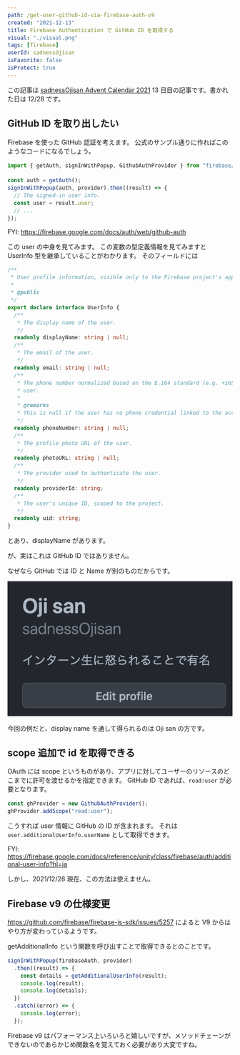 ```yaml
---
path: /get-user-github-id-via-firebase-auth-v9
created: "2021-12-13"
title: Firebase Authentication で GitHub ID を取得する
visual: "./visual.png"
tags: [firebase]
userId: sadnessOjisan
isFavorite: false
isProtect: true
---
```


この記事は [sadnessOjisan Advent Calendar 2021](https://adventar.org/calendars/7015) 13 日目の記事です。書かれた日は 12/28 です。

## GitHub ID を取り出したい

Firebase を使った GitHub 認証を考えます。
公式のサンプル通りに作ればこのようなコードになるでしょう。

```js
import { getAuth, signInWithPopup, GithubAuthProvider } from "firebase/auth";

const auth = getAuth();
signInWithPopup(auth, provider).then((result) => {
  // The signed-in user info.
  const user = result.user;
  // ...
});
```

FYI: https://firebase.google.com/docs/auth/web/github-auth

この user の中身を見てみます。
この変数の型定義情報を見てみますと UserInfo 型を継承していることがわかります。
そのフィールドには

```ts
/**
 * User profile information, visible only to the Firebase project's apps.
 *
 * @public
 */
export declare interface UserInfo {
  /**
   * The display name of the user.
   */
  readonly displayName: string | null;
  /**
   * The email of the user.
   */
  readonly email: string | null;
  /**
   * The phone number normalized based on the E.164 standard (e.g. +16505550101) for the
   * user.
   *
   * @remarks
   * This is null if the user has no phone credential linked to the account.
   */
  readonly phoneNumber: string | null;
  /**
   * The profile photo URL of the user.
   */
  readonly photoURL: string | null;
  /**
   * The provider used to authenticate the user.
   */
  readonly providerId: string;
  /**
   * The user's unique ID, scoped to the project.
   */
  readonly uid: string;
}
```

とあり、displayName があります。

が、実はこれは GitHub ID ではありません。

なぜなら GitHub では ID と Name が別のものだからです。

![GitHub](./gh.png)

今回の例だと、display name を通して得られるのは Oji san の方です。

## scope 追加で id を取得できる

OAuth には scope というものがあり、アプリに対してユーザーのリソースのどこまでに許可を渡せるかを指定できます。
GitHub ID であれば、`read:user` が必要となります。

```ts
const ghProvider = new GithubAuthProvider();
ghProvider.addScope("read:user");
```

こうすれば user 情報に GitHub の ID が含まれます。
それは `user.additionalUserInfo.userName` として取得できます。

FYI: https://firebase.google.com/docs/reference/unity/class/firebase/auth/additional-user-info?hl=ja

しかし、2021/12/28 現在、この方法は使えません。

## Firebase v9 の仕様変更

https://github.com/firebase/firebase-js-sdk/issues/5257 によると V9 からはやり方が変わっているようです。

getAdditionalInfo という関数を呼び出すことで取得できるとのことです。

```js
signInWithPopup(firebaseAuth, provider)
  .then((result) => {
    const details = getAdditionalUserInfo(result);
    console.log(result);
    console.log(details);
  })
  .catch((error) => {
    console.log(error);
  });
```

Firebase v9 はパフォーマンス上いろいろと嬉しいですが、メソッドチェーンができないのであらかじめ関数名を覚えておく必要があり大変ですね。
